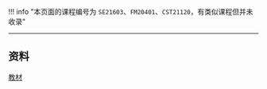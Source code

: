 !!! info "本页面的课程编号为 `SE21603`、`FM20401`、`CST21120`，有类似课程但并未收录"

---

## 资料

[教材](https://vercel-chi-kohl.vercel.app/lanzouyunapi.php?data=https://cqu-openlib.lanzout.com/iv94P1wmrbdc&redirect=1)   